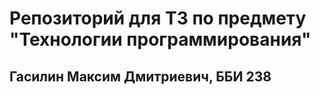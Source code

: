# Репозиторий для ТЗ по предмету "Технологии программирования"

## Гасилин Максим Дмитриевич, ББИ 238
